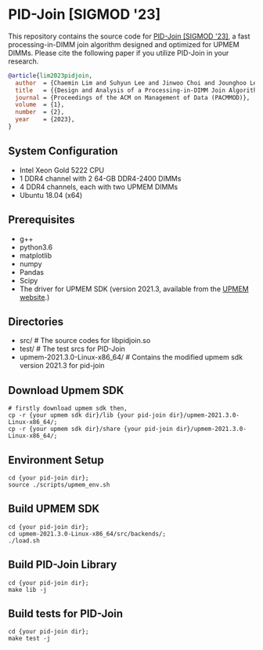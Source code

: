# PID-Join \[SIGMOD '23\]

This repository contains the source code for [PID-Join \[SIGMOD '23\]](https://doi.org/10.1145/3589258), a fast processing-in-DIMM join algorithm designed and optimized for UPMEM DIMMs.
Please cite the following paper if you utilize PID-Join in your research.

```bibtex
@article{lim2023pidjoin,
  author  = {Chaemin Lim and Suhyun Lee and Jinwoo Choi and Jounghoo Lee and Seongyeon Park and Hanjun Kim and Jinho Lee and Youngsok Kim},
  title   = {{Design and Analysis of a Processing-in-DIMM Join Algorithm: A Case Study with UPMEM DIMMs}},
  journal = {Proceedings of the ACM on Management of Data (PACMMOD)},
  volume  = {1},
  number  = {2},
  year    = {2023},
}
```

## System Configuration

- Intel Xeon Gold 5222 CPU
- 1 DDR4 channel with 2 64-GB DDR4-2400 DIMMs
- 4 DDR4 channels, each with two UPMEM DIMMs
- Ubuntu 18.04 (x64)

## Prerequisites

- g++
- python3.6
- matplotlib
- numpy
- Pandas
- Scipy
- The driver for UPMEM SDK (version 2021.3, available from the [UPMEM website](https://sdk.upmem.com/).)

## Directories
- src/ # The source codes for libpidjoin.so
- test/ # The test srcs for PID-Join
- upmem-2021.3.0-Linux-x86_64/ # Contains the modified upmem sdk version 2021.3 for pid-join

## Download Upmem SDK
```
# firstly download upmem sdk then,
cp -r {your upmem sdk dir}/lib {your pid-join dir}/upmem-2021.3.0-Linux-x86_64/;
cp -r {your upmem sdk dir}/share {your pid-join dir}/upmem-2021.3.0-Linux-x86_64/;
```

## Environment Setup
```
cd {your pid-join dir};
source ./scripts/upmem_env.sh
```

## Build UPMEM SDK
```
cd {your pid-join dir};
cd upmem-2021.3.0-Linux-x86_64/src/backends/;
./load.sh
```

## Build PID-Join Library
```
cd {your pid-join dir};
make lib -j
```

## Build tests for PID-Join
```
cd {your pid-join dir};
make test -j
```
